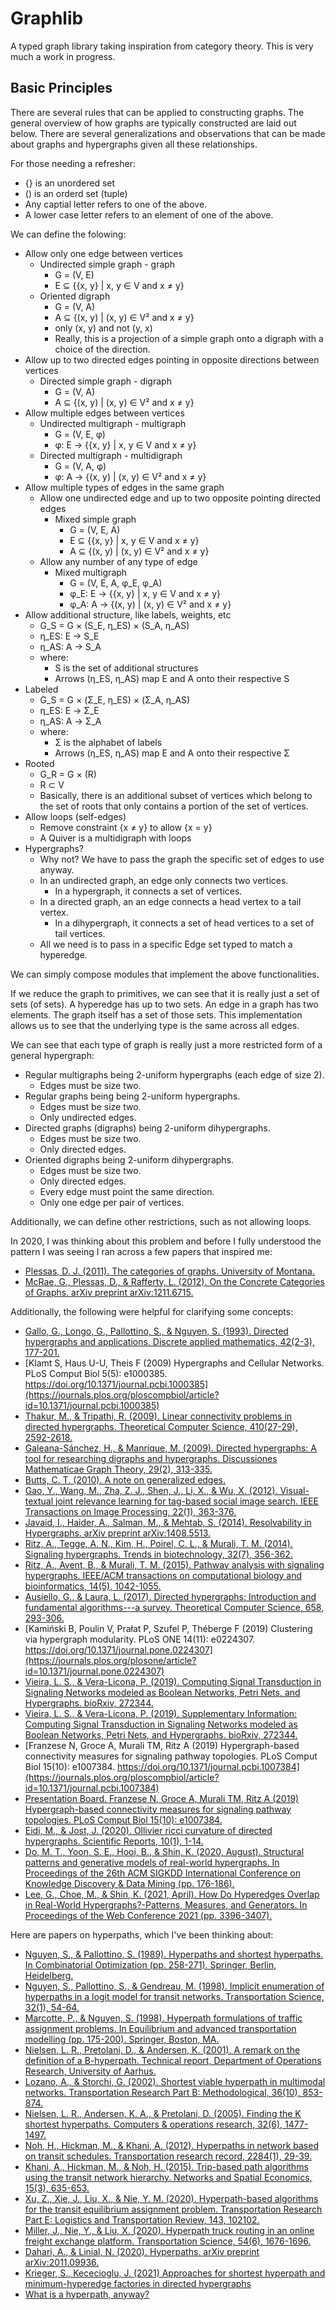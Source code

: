 # Graphlib

A typed graph library taking inspiration from category theory. This is very much a work in progress.

## Basic Principles

There are several rules that can be applied to constructing graphs. The general
overview of how graphs are typically constructed are laid out below. There are
several generalizations and observations that can be made about graphs and
hypergraphs given all these relationships.

For those needing a refresher:
* {} is an unordered set
* () is an orderd set (tuple)
* Any captial letter refers to one of the above.
* A lower case letter refers to an element of one of the above.

We can define the folowing:
* Allow only one edge between vertices
  * Undirected simple graph - graph
    * G = (V, E)
    * E ⊆ {{x, y} | x, y ∈ V and x ≠ y}
  * Oriented digraph
    * G = (V, A)
    * A ⊆ {(x, y) | (x, y) ∈ V² and x ≠ y}
    * only (x, y) and not (y, x)
    * Really, this is a projection of a simple graph onto a digraph with a choice
      of the direction.
* Allow up to two directed edges pointing in opposite directions between
  vertices
  * Directed simple graph - digraph
    * G = (V, A)
    * A ⊆ {(x, y) | (x, y) ∈ V² and x ≠ y}
* Allow multiple edges between vertices
  * Undirected multigraph - multigraph
    * G = (V, E, φ)
    * φ: E → {{x, y} | x, y ∈ V and x ≠ y}
  * Directed multigraph - multidigraph
    * G = (V, A, φ)
    * φ: A → {(x, y) | (x, y) ∈ V² and x ≠ y}
* Allow multiple types of edges in the same graph
  * Allow one undirected edge and up to two opposite pointing directed edges
    * Mixed simple graph
      * G = (V, E, A)
      * E ⊆ {{x, y} | x, y ∈ V and x ≠ y}
      * A ⊆ {(x, y) | (x, y) ∈ V² and x ≠ y}
  * Allow any number of any type of edge
    * Mixed multigraph
      * G = (V, E, A, φ_E, φ_A)
      * φ_E: E → {{x, y} | x, y ∈ V and x ≠ y}
      * φ_A: A → {(x, y) | (x, y) ∈ V² and x ≠ y}
* Allow additional structure, like labels, weights, etc
  * G_S = G × (S_E, η_ES) × (S_A, η_AS)
  * η_ES: E → S_E
  * η_AS: A → S_A
  * where:
    * S is the set of additional structures
    * Arrows (η_ES, η_AS) map E and A onto their respective S
* Labeled
  * G_S = G × (Σ_E, η_ES) × (Σ_A, η_AS)
  * η_ES: E → Σ_E
  * η_AS: A → Σ_A
  * where:
    * Σ is the alphabet of labels
    * Arrows (η_ES, η_AS) map E and A onto their respective Σ
* Rooted
  * G_R = G × (R)
  * R ⊂ V
  * Basically, there is an additional subset of vertices which belong to the
    set of roots that only contains a portion of the set of vertices.
* Allow loops (self-edges)
  * Remove constraint {x ≠ y} to allow {x = y}
  * A Quiver is a multidigraph with loops
* Hypergraphs?
  * Why not? We have to pass the graph the specific set of edges to use anyway.
  * In an undirected graph, an edge only connects two vertices.
    * In a hypergraph, it connects a set of vertices.
  * In a directed graph, an an edge connects a head vertex to a tail vertex.
    * In a dihypergraph, it connects a set of head vertices to a set of tail vertices.
  * All we need is to pass in a specific Edge set typed to match a hyperedge.

We can simply compose modules that implement the above functionalities.

If we reduce the graph to primitives, we can see that it is really just a set
of sets (of sets). A hyperedge has up to two sets. An edge in a graph has two
elements. The graph itself has a set of those sets. This implementation allows
us to see that the underlying type is the same across all edges.

We can see that each type of graph is really just a more restricted form of
a general hypergraph:
* Regular multigraphs being 2-uniform hypergraphs (each edge of size 2).
  * Edges must be size two.
* Regular graphs being being 2-uniform hypergraphs.
  * Edges must be size two.
  * Only undirected edges.
* Directed graphs (digraphs) being 2-uniform dihypergraphs.
  * Edges must be size two.
  * Only directed edges.
* Oriented digraphs being 2-uniform dihypergraphs.
  * Edges must be size two.
  * Only directed edges.
  * Every edge must point the same direction.
  * Only one edge per pair of vertices.

Additionally, we can define other restrictions, such as not allowing loops.

In 2020, I was thinking about this problem and before I fully understood the
pattern I was seeing I ran across a few papers that inspired me:

* [Plessas, D. J. (2011). The categories of graphs. University of Montana.](https://scholarworks.umt.edu/etd/967)
* [McRae, G., Plessas, D., & Rafferty, L. (2012). On the Concrete Categories of Graphs. arXiv preprint arXiv:1211.6715.](https://arxiv.org/abs/1211.6715)

Additionally, the following were helpful for clarifying some concepts:

* [Gallo, G., Longo, G., Pallottino, S., & Nguyen, S. (1993). Directed hypergraphs and applications. Discrete applied mathematics, 42(2-3), 177-201\.](https://www.sciencedirect.com/science/article/pii/0166218X9390045P)
* [Klamt S, Haus U-U, Theis F (2009) Hypergraphs and Cellular Networks. PLoS Comput Biol 5(5): e1000385\. https://doi.org/10.1371/journal.pcbi.1000385](https://journals.plos.org/ploscompbiol/article?id=10.1371/journal.pcbi.1000385)
* [Thakur, M., & Tripathi, R. (2009). Linear connectivity problems in directed hypergraphs. Theoretical Computer Science, 410(27-29), 2592-2618\.](https://www.sciencedirect.com/science/article/pii/S0304397509002011)
* [Galeana-Sánchez, H., & Manrique, M. (2009). Directed hypergraphs: A tool for researching digraphs and hypergraphs. Discussiones Mathematicae Graph Theory, 29(2), 313-335\.](https://www.researchgate.net/publication/220468816_Directed_hypergraphs_A_tool_for_researching_digraphs_and_hypergraphs)
* [Butts, C. T. (2010). A note on generalized edges.](https://www.imbs.uci.edu/files/docs/technical/2010/mbs_10-03.pdf)
* [Gao, Y., Wang, M., Zha, Z. J., Shen, J., Li, X., & Wu, X. (2012). Visual-textual joint relevance learning for tag-based social image search. IEEE Transactions on Image Processing, 22(1), 363-376\.](https://ieeexplore.ieee.org/document/6212356)
* [Javaid, I., Haider, A., Salman, M., & Mehtab, S. (2014). Resolvability in Hypergraphs. arXiv preprint arXiv:1408.5513\.](https://arxiv.org/abs/1408.5513v2)
* [Ritz, A., Tegge, A. N., Kim, H., Poirel, C. L., & Murali, T. M. (2014). Signaling hypergraphs. Trends in biotechnology, 32(7), 356-362\.](https://www.sciencedirect.com/science/article/abs/pii/S0167779914000717)
* [Ritz, A., Avent, B., & Murali, T. M. (2015). Pathway analysis with signaling hypergraphs. IEEE/ACM transactions on computational biology and bioinformatics, 14(5), 1042-1055\.](https://www.ncbi.nlm.nih.gov/pmc/articles/PMC5810418/)
* [Ausiello, G., & Laura, L. (2017). Directed hypergraphs: Introduction and fundamental algorithms---a survey. Theoretical Computer Science, 658, 293-306\.](https://www.sciencedirect.com/science/article/pii/S0304397516002097?via%3Dihub)
* [Kamiński B, Poulin V, Prałat P, Szufel P, Théberge F (2019) Clustering via hypergraph modularity. PLoS ONE 14(11): e0224307\. https://doi.org/10.1371/journal.pone.0224307](https://journals.plos.org/plosone/article?id=10.1371/journal.pone.0224307)
* [Vieira, L. S., & Vera-Licona, P. (2019). Computing Signal Transduction in Signaling Networks modeled as Boolean Networks, Petri Nets, and Hypergraphs. bioRxiv, 272344\.](https://www.biorxiv.org/content/10.1101/272344v3)
* [Vieira, L. S., & Vera-Licona, P. (2019). Supplementary Information: Computing Signal Transduction in Signaling Networks modeled as Boolean Networks, Petri Nets, and Hypergraphs. bioRxiv, 272344\.](https://www.biorxiv.org/content/biorxiv/suppl/2018/07/10/272344.DC1/272344-1.pdf)
* [Franzese N, Groce A, Murali TM, Ritz A (2019) Hypergraph-based connectivity measures for signaling pathway topologies. PLoS Comput Biol 15(10): e1007384\. https://doi.org/10.1371/journal.pcbi.1007384](https://journals.plos.org/ploscompbiol/article?id=10.1371/journal.pcbi.1007384)
* [Presentation Board. Franzese N, Groce A, Murali TM, Ritz A (2019) Hypergraph-based connectivity measures for signaling pathway topologies. PLoS Comput Biol 15(10): e1007384\.](https://www.reed.edu/biology/ritz/files/posters/2017-franzese-potter-groce-fix-ritz.pdf)
* [Eidi, M., & Jost, J. (2020). Ollivier ricci curvature of directed hypergraphs. Scientific Reports, 10(1), 1-14\.](https://www.nature.com/articles/s41598-020-68619-6)
* [Do, M. T., Yoon, S. E., Hooi, B., & Shin, K. (2020, August). Structural patterns and generative models of real-world hypergraphs. In Proceedings of the 26th ACM SIGKDD International Conference on Knowledge Discovery & Data Mining (pp. 176-186).](https://www.researchgate.net/publication/342169087_Structural_Patterns_and_Generative_Models_of_Real-world_Hypergraphs)
* [Lee, G., Choe, M., & Shin, K. (2021, April). How Do Hyperedges Overlap in Real-World Hypergraphs?-Patterns, Measures, and Generators. In Proceedings of the Web Conference 2021 (pp. 3396-3407).](https://dl.acm.org/doi/abs/10.1145/3442381.3450010)

Here are papers on hyperpaths, which I've been thinking about:

* [Nguyen, S., & Pallottino, S. (1989). Hyperpaths and shortest hyperpaths. In Combinatorial Optimization (pp. 258-271). Springer, Berlin, Heidelberg.](https://link.springer.com/chapter/10.1007/BFb0083470)
* [Nguyen, S., Pallottino, S., & Gendreau, M. (1998). Implicit enumeration of hyperpaths in a logit model for transit networks. Transportation Science, 32(1), 54-64\.](https://pubsonline.informs.org/doi/epdf/10.1287/trsc.32.1.54)
* [Marcotte, P., & Nguyen, S. (1998). Hyperpath formulations of traffic assignment problems. In Equilibrium and advanced transportation modelling (pp. 175-200). Springer, Boston, MA.](https://citeseerx.ist.psu.edu/viewdoc/download?doi=10.1.1.43.1143&rep=rep1&type=pdf)
* [Nielsen, L. R., Pretolani, D., & Andersen, K. (2001). A remark on the definition of a B-hyperpath. Technical report, Department of Operations Research, University of Aarhus.](https://citeseerx.ist.psu.edu/viewdoc/download?doi=10.1.1.90.8327&rep=rep1&type=pdf)
* [Lozano, A., & Storchi, G. (2002). Shortest viable hyperpath in multimodal networks. Transportation Research Part B: Methodological, 36(10), 853-874\.](https://www.worldtransitresearch.info/research/2092/)
* [Nielsen, L. R., Andersen, K. A., & Pretolani, D. (2005). Finding the K shortest hyperpaths. Computers & operations research, 32(6), 1477-1497\.](https://www.sciencedirect.com/science/article/abs/pii/S0305054803003459)
* [Noh, H., Hickman, M., & Khani, A. (2012). Hyperpaths in network based on transit schedules. Transportation research record, 2284(1), 29-39\.](https://journals.sagepub.com/doi/abs/10.3141/2284-04)
* [Khani, A., Hickman, M., & Noh, H. (2015). Trip-based path algorithms using the transit network hierarchy. Networks and Spatial Economics, 15(3), 635-653\.](https://link.springer.com/article/10.1007/s11067-014-9249-3)
* [Xu, Z., Xie, J., Liu, X., & Nie, Y. M. (2020). Hyperpath-based algorithms for the transit equilibrium assignment problem. Transportation Research Part E: Logistics and Transportation Review, 143, 102102\.](https://www.sciencedirect.com/science/article/abs/pii/S136655452030750X)
* [Miller, J., Nie, Y., & Liu, X. (2020). Hyperpath truck routing in an online freight exchange platform. Transportation Science, 54(6), 1676-1696\.](https://pubsonline.informs.org/doi/abs/10.1287/trsc.2020.0989)
* [Dahari, A., & Linial, N. (2020). Hyperpaths. arXiv preprint arXiv:2011.09936\.](https://arxiv.org/abs/2011.09936)
* [Krieger, S., Kececioglu, J. (2021) Approaches for shortest hyperpath and minimum-hyperedge factories in directed hypergraphs](http://hyperpaths.cs.arizona.edu/)
* [What is a hyperpath, anyway?](https://fast-trips.mtc.ca.gov/2016/04/21/What-is-a-hyperpath-anyway/)